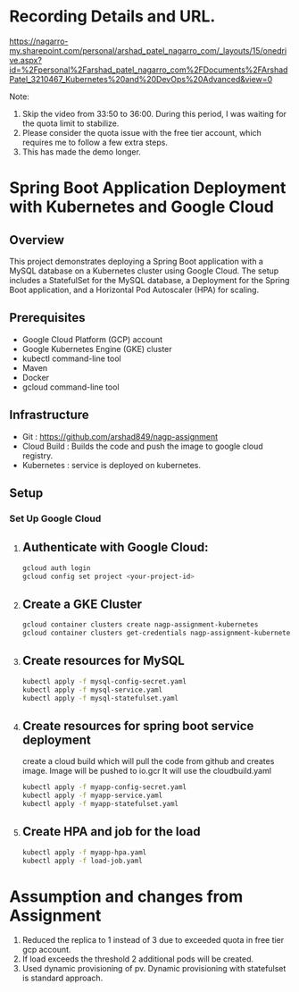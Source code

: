 # Recording Details and URL.

https://nagarro-my.sharepoint.com/personal/arshad_patel_nagarro_com/_layouts/15/onedrive.aspx?id=%2Fpersonal%2Farshad_patel_nagarro_com%2FDocuments%2FArshadPatel_3210467_Kubernetes%20and%20DevOps%20Advanced&view=0

Note:
1. Skip the video from 33:50 to 36:00. During this period, I was waiting for the quota limit to stabilize.
2. Please consider the quota issue with the free tier account, which requires me to follow a few extra steps.
3. This has made the demo longer.

# Spring Boot Application Deployment with Kubernetes and Google Cloud

## Overview

This project demonstrates deploying a Spring Boot application with a MySQL database on a Kubernetes cluster using Google Cloud. The setup includes a StatefulSet for the MySQL database, a Deployment for the Spring Boot application, and a Horizontal Pod Autoscaler (HPA) for scaling.

## Prerequisites

- Google Cloud Platform (GCP) account
- Google Kubernetes Engine (GKE) cluster
- kubectl command-line tool
- Maven
- Docker
- gcloud command-line tool

## Infrastructure
* Git : https://github.com/arshad849/nagp-assignment
* Cloud Build : Builds the code and push the image to google cloud registry.
* Kubernetes : service is deployed on kubernetes.


## Setup

###  Set Up Google Cloud

1. ## Authenticate with Google Cloud:

   ```bash
   gcloud auth login
   gcloud config set project <your-project-id>

2. ## Create a GKE Cluster

   ```bash
   gcloud container clusters create nagp-assignment-kubernetes
   gcloud container clusters get-credentials nagp-assignment-kubernetes

3. ## Create resources for MySQL

   ```bash
   kubectl apply -f mysql-config-secret.yaml
   kubectl apply -f mysql-service.yaml
   kubectl apply -f mysql-statefulset.yaml
   
4. ## Create resources for spring boot service deployment
   create a cloud build which will pull the code from github and creates image.
   Image will be pushed to io.gcr
   It will use the cloudbuild.yaml

   ```bash
   kubectl apply -f myapp-config-secret.yaml
   kubectl apply -f myapp-service.yaml
   kubectl apply -f myapp-statefulset.yaml
   
5. ## Create HPA and job for the load

   ```bash
   kubectl apply -f myapp-hpa.yaml
   kubectl apply -f load-job.yaml 
   
# Assumption and changes from Assignment
1. Reduced the replica to 1 instead of 3 due to exceeded quota in free tier gcp account.
2. If load exceeds the threshold 2 additional pods will be created.
3. Used dynamic provisioning of pv. Dynamic provisioning with statefulset is standard approach.


   


